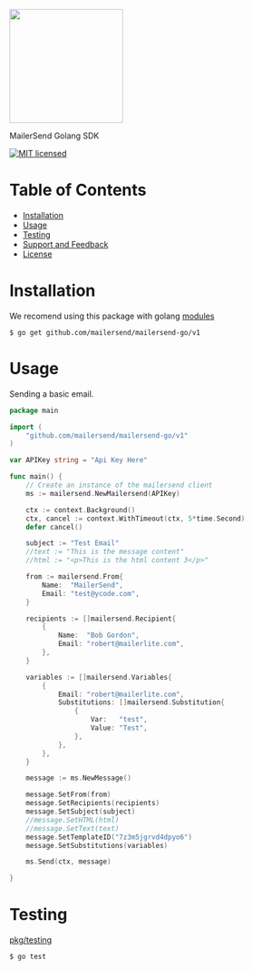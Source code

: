 <a href="https://www.mailersend.com"><img src="https://www.mailersend.com/images/logo.svg" width="200px"/></a>

MailerSend Golang SDK

[![MIT licensed](https://img.shields.io/badge/license-MIT-blue.svg)](./LICENSE.md)

# Table of Contents
* [Installation](#installation)
* [Usage](#usage)
* [Testing](#testing)
* [Support and Feedback](#support-and-feedback)
* [License](#license)

<a name="installation"></a>
# Installation
We recomend using this package with golang [modules](https://github.com/golang/go/wiki/Modules)

```
$ go get github.com/mailersend/mailersend-go/v1
```

<a name="usage"></a>
# Usage

Sending a basic email.

``` go
package main

import (
    "github.com/mailersend/mailersend-go/v1"
)

var APIKey string = "Api Key Here"

func main() {
	// Create an instance of the mailersend client
	ms := mailersend.NewMailersend(APIKey)

	ctx := context.Background()
	ctx, cancel := context.WithTimeout(ctx, 5*time.Second)
	defer cancel()

	subject := "Test Email"
	//text := "This is the message content"
	//html := "<p>This is the html content 3</p>"

	from := mailersend.From{
		Name:  "MailerSend",
		Email: "test@ycode.com",
	}

	recipients := []mailersend.Recipient{
		{
			Name:  "Bob Gordon",
			Email: "robert@mailerlite.com",
		},
	}

	variables := []mailersend.Variables{
		{
			Email: "robert@mailerlite.com",
			Substitutions: []mailersend.Substitution{
				{
					Var:   "test",
					Value: "Test",
				},
			},
		},
	}

	message := ms.NewMessage()

	message.SetFrom(from)
	message.SetRecipients(recipients)
	message.SetSubject(subject)
	//message.SetHTML(html)
	//message.SetText(text)
	message.SetTemplateID("7z3m5jgrvd4dpyo6")
	message.SetSubstitutions(variables)

	ms.Send(ctx, message)

}

```

<a name="testing"></a>

# Testing

[pkg/testing](https://golang.org/pkg/testing/)

```
$ go test
```

